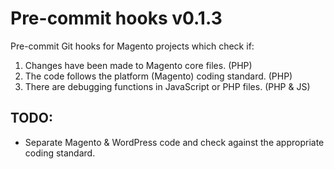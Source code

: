 # Pre-commit hooks v0.1.3

Pre-commit Git hooks for Magento projects which check if:

1. Changes have been made to Magento core files. (PHP)
2. The code follows the platform (Magento) coding standard. (PHP)
3. There are debugging functions in JavaScript or PHP files. (PHP & JS)

## TODO:
* Separate Magento & WordPress code and check against the appropriate coding standard.
